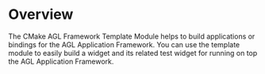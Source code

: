 # Overview

The CMake AGL Framework Template Module
helps to build applications or bindings for the
AGL Application Framework.
You can use the template module to easily build a widget and its related
test widget for running on top the AGL Application Framework.


